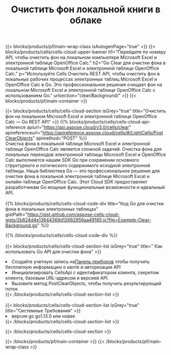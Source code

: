 ﻿---
title:  Очистить фон локальной книги в облаке
description: Облачные API и SDK для очистки фона на Microsoft Excel и OpenOffice Calc. Очистите фон от локальных электронных таблиц по Cells Облаку API. SDK поддерживает различные языки разработки. Среди них Android, C#, Go, Java, NodeJS, Perl, PHP, Python, Ruby и swift.
url: /ru/go/clear/background/
---
{{< blocks/products/pf/main-wrap-class isAutogenPage="true" >}}
{{< blocks/products/cells/cells-cloud-upper-banner h1="Перейдите по номеру API, чтобы очистить фон на локальном компьютере Microsoft Excel и электронной таблице OpenOffice Calc." h2="Go Clear для очистки фона в локальной таблице Microsoft Excel и электронной таблице OpenOffice Calc." p="Используйте Cells Очистить REST API, чтобы очистить фон в локальных рабочих процессах электронных таблиц Microsoft Excel и OpenOffice Calc в Go. Это профессиональное решение очищает фон на локальном Microsoft Excel и электронной таблице OpenOffice Calc с использованием Go." urlsection="clear/Background/" >}}
{{< blocks/products/pf/main-container >}}

{{< blocks/products/cells/cells-cloud-section isGrey="true" title="Очистить фон на локальном Microsoft Excel и электронной таблице OpenOffice Calc — Go REST API" >}}
{{% blocks/products/cells/cells-cloud-api-reference apiurl="https://api.aspose.cloud/v3.0/cells/clear" apireferenceurl="https://apireference.aspose.cloud/cells/#/LightCells/PostClearObjects" apimethod="POST" %}}
<br/>
Очистка фона в локальной таблице Microsoft Excel и электронной таблице OpenOffice Calc является сложной задачей. Очистка фона для локальных переходов электронной таблицы Microsoft Excel и OpenOffice Calc выполняется нашим SDK Go при сохранении основного структурного и логического содержимого исходной электронной таблицы. Наша библиотека Go — это профессиональное решение для очистки фона в локальной электронной таблице Microsoft Excel и онлайн-таблице OpenOffice Calc. Этот Cloud SDK предоставляет разработчикам Go мощные функциональные возможности и идеальный API.
<br/>
<br/>
{{% blocks/products/cells/cells-cloud-code-div title="Код Go для очистки фона в локальных электронных таблицах" gistPath="https://gist.github.com/aspose-cells-cloud-gists/2b824d4e13644368d12682856aa49185.js?file=Example-Clear-Background.go" %}}
  
{{% /blocks/products/cells/cells-cloud-code-div %}}
<br/>
<br/>
{{< blocks/products/cells/cells-cloud-section-list isGrey="true" title=" Как использовать Go API для очистки фона" >}}
<li> Создайте учетную запись на<a href="https://dashboard.aspose.cloud/">Панель приборов</a> чтобы получить бесплатную информацию о квоте и авторизации API</li>
<li>Инициализировать CellsApi с идентификатором клиента, секретом клиента, базовым URL-адресом и версией API.</li>
<li>Вызовите метод PostClearObjects, чтобы получить результирующий поток</li>
{{< /blocks/products/cells/cells-cloud-section-list >}}
<br/>
<br/>
{{< blocks/products/cells/cells-cloud-section-list isGrey="true" title="Системные Требования" >}}
<li>версия go go1.13.0 или новее</li>
{{< /blocks/products/cells/cells-cloud-section-list >}}

{{< /blocks/products/cells/cells-cloud-section >}}

{{< /blocks/products/pf/main-container >}}
{{< /blocks/products/pf/main-wrap-class >}}
